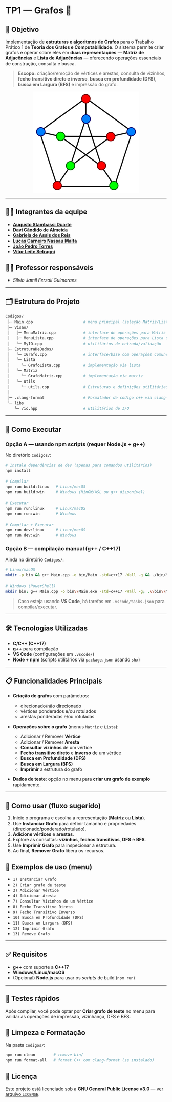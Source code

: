 # TP1 — Grafos 🧮


## 🎯 Objetivo

Implementação de **estruturas e algoritmos de Grafos** para o Trabalho Prático 1 de **Teoria dos Grafos e Computabilidade**. O sistema permite criar grafos e operar sobre eles em **duas representações** — **Matriz de Adjacências** e **Lista de Adjacências** — oferecendo operações essenciais de construção, consulta e busca.

> **Escopo:** criação/remoção de vértices e arestas, consulta de vizinhos, **fecho transitivo direto e inverso**, **busca em profundidade (DFS)**, **busca em Largura (BFS)** e impressão do grafo.

<div align="center" style="">
  <img src="Assets/ImgGrafo.png">
</div>

---

## 👨‍🎓 Integrantes da equipe

* [**Augusto Stambassi Duarte**](https://github.com/Stambassi)
* [**Davi Cândido de Almeida**](https://github.com/DaviKandido)
* [**Gabriela de Assis dos Reis**](https://github.com/GabrielaReiss)
* [**Lucas Carneiro Nassau Malta**](https://github.com/lucascarneiro1202)
* [**João Pedro Torres**](https://github.com/Towers444)
* [**Vitor Leite Setragni**](https://github.com/VitorSetragni)


## 👩‍🏫 Professor responsáveis

* *Silvio Jamil Ferzoli Guimaraes*

---

## 🗂 Estrutura do Projeto

```sh
Codigos/
 ├─ Main.cpp                      # menu principal (seleção Matriz/Lista)
 ├─ Visao/
 │   ├─ MenuMatriz.cpp            # interface de operações para Matriz de Adjacências
 │   ├─ MenuLista.cpp             # interface de operações para Lista de Adjacências
 │   └─ MyIO.cpp                  # utilitários de entrada/validação
 ├─ EstruturaDeDados/
 │   └─ IGrafo.cpp                # interface/base com operações comuns
 │   └─ Lista               
 │     └─ GrafoLista.cpp          # implementação via lista 
 │   └─ Matriz
 │     └─ GrafoMatriz.cpp         # implementação via matriz
 │   └─ utils
 │     └─ utils.cpp               # Estruturas e definições utilitárias para o manejo dos algoritmos de busca em grafos
 │
 ├─ .clang-format                 # Formatador de codigo c++ via clang-format
 └─ libs
    └─ /io.hpp                    # utilitários de I/O
```

---

## 🚀 Como Executar

### Opção A — usando **npm scripts** (requer Node.js + g++)

No diretório `Codigos/`:

```bash
# Instale dependências de dev (apenas para comandos utilitários)
npm install

# Compilar
npm run build:linux   # Linux/macOS
npm run build:win     # Windows (MinGW/WSL ou g++ disponível)

# Executar
npm run run:linux     # Linux/macOS
npm run run:win       # Windows

# Compilar + Executar 
npm run dev:linux     # Linux/macOS
npm run dev:win       # Windows
```

### Opção B — compilação manual (g++ / C++17)

Ainda no diretório `Codigos/`:

```bash
# Linux/macOS
mkdir -p bin && g++ Main.cpp -o bin/Main -std=c++17 -Wall -g && ./bin/Main

# Windows (PowerShell)
mkdir bin; g++ Main.cpp -o bin\\Main.exe -std=c++17 -Wall -g; .\\bin\\Main.exe
```

> Caso esteja usando **VS Code**, há tarefas em `.vscode/tasks.json` para compilar/executar.

---

## 🛠️ Tecnologias Utilizadas

* **C/C++ (C++17)**
* **g++** para compilação
* **VS Code** (configurações em `.vscode/`)
* **Node + npm** (scripts utilitários via `package.json` usando `shx`)

---

## 📋 Funcionalidades Principais

* **Criação de grafos** com parâmetros:

  * direcionado/não direcionado
  * vértices ponderados e/ou rotulados
  * arestas ponderadas e/ou rotuladas
    
* **Operações sobre o grafo** (menus `Matriz` e `Lista`):

  * Adicionar / Remover **Vértice**
  * Adicionar / Remover **Aresta**
  * **Consultar vizinhos** de um vértice
  * **Fecho transitivo direto** e **inverso** de um vértice
  * **Busca em Profundidade (DFS)**
  * **Busca em Largura (BFS)**
  * **Imprimir** a estrutura do grafo
* **Dados de teste**: opção no menu para **criar um grafo de exemplo** rapidamente.

---

## 🧭 Como usar (fluxo sugerido)

1. Inicie o programa e escolha a representação (**Matriz** ou **Lista**).
2. Use **Instanciar Grafo** para definir tamanho e propriedades (direcionado/ponderado/rotulado).
3. **Adicione vértices** e **arestas**.
4. Explore as consultas: **vizinhos**, **fechos transitivos**, **DFS** e **BFS**.
5. Use **Imprimir Grafo** para inspecionar a estrutura.
6. Ao final, **Remover Grafo** libera os recursos.

## 🧩 Exemplos de uso (menu)

* `1) Instanciar Grafo`
* `2) Criar grafo de teste`
* `3) Adicionar Vértice`
* `4) Adicionar Aresta`
* `7) Consultar Vizinhos de um Vértice`
* `8) Fecho Transitivo Direto`
* `9) Fecho Transitivo Inverso`
* `10) Busca em Profundidade (DFS)`
* `11) Busca em Largura (BFS)`
* `12) Imprimir Grafo`
* `13) Remove Grafo`

---

## ✅ Requisitos

* **g++** com suporte a **C++17**
* **Windows/Linux/macOS**
* (Opcional) **Node.js** para usar os *scripts* de build (`npm run`)

--- 

## 🧪 Testes rápidos

Após compilar, você pode optar por **Criar grafo de teste** no menu para validar as operações de impressão, vizinhança, DFS e BFS.

## 🧹 Limpeza e Formatação

Na pasta `Codigos/`:

```bash
npm run clean        # remove bin/
npm run format-all   # format C++ com clang-format (se instalado)
```

## 📄 Licença

Este projeto está licenciado sob a **GNU General Public License v3.0** — [ver arquivo `LICENSE`](./LICENSE).
